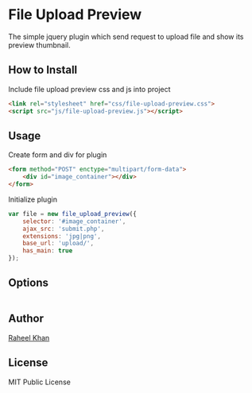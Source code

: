 # File Upload Preview
The simple jquery plugin which send request to upload file and show its preview thumbnail.

## How to Install
Include file upload preview css and js into project
```html
<link rel="stylesheet" href="css/file-upload-preview.css">
<script src="js/file-upload-preview.js"></script>
```

## Usage
Create form and div for plugin
```html
<form method="POST" enctype="multipart/form-data">
    <div id="image_container"></div>
</form>
```
Initialize plugin
```javascript
var file = new file_upload_preview({
    selector: '#image_container',
    ajax_src: 'submit.php',
    extensions: 'jpg|png',
    base_url: 'upload/',
    has_main: true
});
```

## Options
```javascript

```

## Author
[Raheel Khan](https://github.com/dronzer92)

## License
MIT Public License
